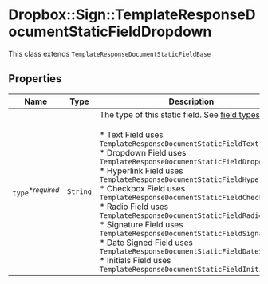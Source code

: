 # Dropbox::Sign::TemplateResponseDocumentStaticFieldDropdown

This class extends `TemplateResponseDocumentStaticFieldBase`

## Properties

| Name | Type | Description | Notes |
| ---- | ---- | ----------- | ----- |
| `type`<sup>*_required_</sup> | ```String``` |  The type of this static field. See [field types](/api/reference/constants/#field-types).<br><br>* Text Field uses `TemplateResponseDocumentStaticFieldText`<br>* Dropdown Field uses `TemplateResponseDocumentStaticFieldDropdown`<br>* Hyperlink Field uses `TemplateResponseDocumentStaticFieldHyperlink`<br>* Checkbox Field uses `TemplateResponseDocumentStaticFieldCheckbox`<br>* Radio Field uses `TemplateResponseDocumentStaticFieldRadio`<br>* Signature Field uses `TemplateResponseDocumentStaticFieldSignature`<br>* Date Signed Field uses `TemplateResponseDocumentStaticFieldDateSigned`<br>* Initials Field uses `TemplateResponseDocumentStaticFieldInitials`  |  [default to 'dropdown'] |

